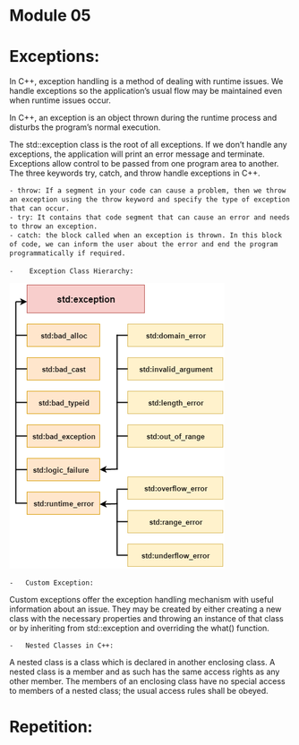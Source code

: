 # Module 05

#  Exceptions:

In C++, exception handling is a method of dealing with runtime issues. We handle exceptions so the application’s usual flow may be maintained even when runtime issues occur.

In C++, an exception is an object thrown during the runtime process and disturbs the program’s normal execution.

The std::exception class is the root of all exceptions. If we don’t handle any exceptions, the application will print an error message and terminate.
Exceptions allow control to be passed from one program area to another. The three keywords try, catch, and throw handle exceptions in C++.

    - throw: If a segment in your code can cause a problem, then we throw an exception using the throw keyword and specify the type of exception that can occur.
    - try: It contains that code segment that can cause an error and needs to throw an exception.   
    - catch: the block called when an exception is thrown. In this block of code, we can inform the user about the error and end the program programmatically if required.

    -    Exception Class Hierarchy:
    
![screenshot](../assets/exceptionhierarchy.png)

    -   Custom Exception:

Custom exceptions offer the exception handling mechanism with useful information about an issue. They may be created by either creating a new class with the necessary properties and throwing an instance of that class or by inheriting from std::exception and overriding the what() function.

    -   Nested Classes in C++:

A nested class is a class which is declared in another enclosing class. A nested class is a member and as such has the same access rights as any other member. The members of an enclosing class have no special access to members of a nested class; the usual access rules shall be obeyed.

#  Repetition: